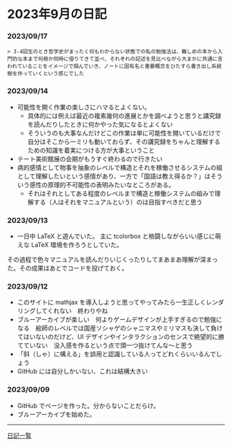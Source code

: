 # 2023年9月の日記

### 2023/09/17
	> 3-4回生のとき哲学史がまったく何もわからない状態での私の勉強法は、難しめの本から入門的な本まで何冊か同時に借りてきて並べ、それぞれの記述を見比べながら大まかに共通に言われていることをイメージで掴んでいき、ノートに固有名と重要概念をひたすら書き出し系統樹を作っていくという感じでした

### 2023/09/14
- 可能性を開く作業の楽しさにハマるとよくない。
	- 具体的には例えば最近の複素幾何の進展とかを調べようと思うと講究録を読んだりしたときに何かやった気になるとよくない
	- そういうのも大事なんだけどこの作業は単に可能性を開いているだけで自分はそこから一ミリも動いておらず、その講究録をちゃんと理解するための知識を着実につける方が大事ということ
- テート美術館展の会期がもうすぐ終わるので行きたい
- 病的感情として物事を抽象のレベルで構造とそれを稼働させるシステムの組として理解したいという感情があり、一方で「国語は教え得るか？」はそういう感性の原理的不可能性の表明みたいなところがある。
	- それはそれとしてある程度のレベルまで構造と稼働システムの組みで理解する（人はそれをマニュアルという）のは目指すべきだと思う 

### 2023/09/13
* 一日中 LaTeX と遊んでいた。
主に tcolorbox と格闘しながらいい感じに萌えな LaTeX 環境を作ろうとしていた。

その過程で色々マニュアルを読んだりいじくったりしてまあまあ理解が深まった。その成果はあとでコードを投げておく。


### 2023/09/12
* このサイトに mathjax を導入しようと思ってやってみたら一生正しくレンダリングしてくれない　終わりやね
* ブルーアーカイブが楽しい　何よりゲームデザインが上手すぎるので勉強になる　絵師のレベルでは国産ソシャゲのシャニマスやミリマスも決して負けてはいないのだけど、UI デザインやインタラクションのセンスで絶望的に勝てていない　没入感を作るという点で頭一つ抜けてんな〜と思う
* 「斜（しゃ）に構える」を誤用と認識している人ってどれくらいいるんでしょう
* GitHub には自分しかいない、これは結構大きい

### 2023/09/09
* GitHub でページを作った。分からないことだらけ。
* ブルーアーカイブを始めた。

---
[日記一覧](index.md/)
